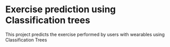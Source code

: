 # Exercise prediction using Classification trees
This project predicts the exercise performed by users with wearables using Classification Trees


